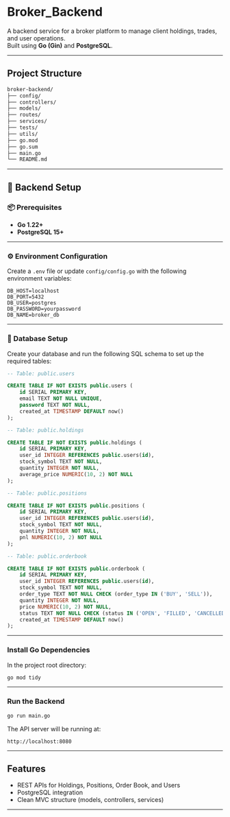 # Broker_Backend
A backend service for a broker platform to manage client holdings, trades, and user operations.  
Built using **Go (Gin)** and **PostgreSQL**.

---

## Project Structure  

```bash
broker-backend/
├── config/
├── controllers/
├── models/
├── routes/
├── services/
├── tests/
├── utils/
├── go.mod
├── go.sum
├── main.go
└── README.md
```

---

## 🚀 Backend Setup  

### 📦 Prerequisites  

- **Go 1.22+**
- **PostgreSQL 15+**

---

### ⚙️ Environment Configuration  

Create a `.env` file or update `config/config.go` with the following environment variables:

```env
DB_HOST=localhost
DB_PORT=5432
DB_USER=postgres
DB_PASSWORD=yourpassword
DB_NAME=broker_db
```

---

### 🐘 Database Setup  

Create your database and run the following SQL schema to set up the required tables:

```sql
-- Table: public.users

CREATE TABLE IF NOT EXISTS public.users (
    id SERIAL PRIMARY KEY,
    email TEXT NOT NULL UNIQUE,
    password TEXT NOT NULL,
    created_at TIMESTAMP DEFAULT now()
);

-- Table: public.holdings

CREATE TABLE IF NOT EXISTS public.holdings (
    id SERIAL PRIMARY KEY,
    user_id INTEGER REFERENCES public.users(id),
    stock_symbol TEXT NOT NULL,
    quantity INTEGER NOT NULL,
    average_price NUMERIC(10, 2) NOT NULL
);

-- Table: public.positions

CREATE TABLE IF NOT EXISTS public.positions (
    id SERIAL PRIMARY KEY,
    user_id INTEGER REFERENCES public.users(id),
    stock_symbol TEXT NOT NULL,
    quantity INTEGER NOT NULL,
    pnl NUMERIC(10, 2) NOT NULL
);

-- Table: public.orderbook

CREATE TABLE IF NOT EXISTS public.orderbook (
    id SERIAL PRIMARY KEY,
    user_id INTEGER REFERENCES public.users(id),
    stock_symbol TEXT NOT NULL,
    order_type TEXT NOT NULL CHECK (order_type IN ('BUY', 'SELL')),
    quantity INTEGER NOT NULL,
    price NUMERIC(10, 2) NOT NULL,
    status TEXT NOT NULL CHECK (status IN ('OPEN', 'FILLED', 'CANCELLED')),
    created_at TIMESTAMP DEFAULT now()
);
```

---

### Install Go Dependencies  

In the project root directory:

```bash
go mod tidy
```

---

###  Run the Backend  

```bash
go run main.go
```

The API server will be running at:

```
http://localhost:8080
```

---

## Features  

- REST APIs for Holdings, Positions, Order Book, and Users
- PostgreSQL integration
- Clean MVC structure (models, controllers, services)

---